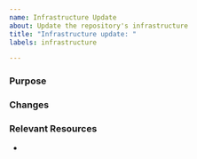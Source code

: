 ```yaml
---
name: Infrastructure Update
about: Update the repository's infrastructure
title: "Infrastructure update: "
labels: infrastructure

---
```


### Purpose


### Changes


### Relevant Resources
- 
